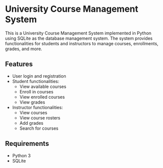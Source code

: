 # University Course Management System
This is a University Course Management System implemented in Python using SQLite as the database management system. The system provides functionalities for students and instructors to manage courses, enrollments, grades, and more.

## Features
- User login and registration
- Student functionalities:
  - View available courses
  - Enroll in courses
  - View enrolled courses
  - View grades
- Instructor functionalities:
  - View courses
  - View course rosters
  - Add grades
  - Search for courses

## Requirements
- Python 3
- SQLite

